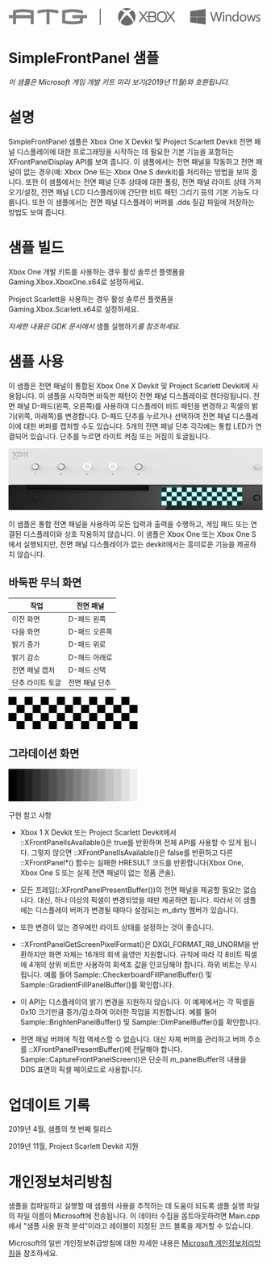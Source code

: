   ![](./media/image1.png)

#   SimpleFrontPanel 샘플

*이 샘플은 Microsoft 게임 개발 키트 미리 보기(2019년 11월)와
호환됩니다.*

# 

# 설명

SimpleFrontPanel 샘플은 Xbox One X Devkit 및 Project Scarlett Devkit
전면 패널 디스플레이에 대한 프로그래밍을 시작하는 데 필요한 기본 기능을
포함하는 XFrontPanelDisplay API를 보여 줍니다. 이 샘플에서는 전면 패널을
작동하고 전면 패널이 없는 경우(예: Xbox One 또는 Xbox One S devkit)를
처리하는 방법을 보여 줍니다. 또한 이 샘플에서는 전면 패널 단추 상태에
대한 폴링, 전면 패널 라이트 상태 가져오기/설정, 전면 패널 LCD
디스플레이에 간단한 비트 패턴 그리기 등의 기본 기능도 다룹니다. 또한 이
샘플에서는 전면 패널 디스플레이 버퍼를 .dds 질감 파일에 저장하는 방법도
보여 줍니다.

# 샘플 빌드

Xbox One 개발 키트를 사용하는 경우 활성 솔루션 플랫폼을
Gaming.Xbox.XboxOne.x64로 설정하세요.

Project Scarlett을 사용하는 경우 활성 솔루션 플랫폼을
Gaming.Xbox.Scarlett.x64로 설정하세요.

*자세한 내용은 GDK 문서에서* 샘플 실행하기*를 참조하세요.*

# 샘플 사용

이 샘플은 전면 패널이 통합된 Xbox One X Devkit 및 Project Scarlett
Devkit에 사용됩니다. 이 샘플을 시작하면 바둑판 패턴이 전면 패널
디스플레이로 렌더링됩니다. 전면 패널 D-패드(왼쪽, 오른쪽)를 사용하여
디스플레이 비트 패턴을 변경하고 픽셀의 밝기(위쪽, 아래쪽)를 변경합니다.
D-패드 단추를 누르거나 선택하여 전면 패널 디스플레이에 대한 버퍼를
캡처할 수도 있습니다. 5개의 전면 패널 단추 각각에는 통합 LED가 연결되어
있습니다. 단추를 누르면 라이트 켜짐 또는 꺼짐이 토글됩니다.

![](./media/image3.png)

이 샘플은 통합 전면 패널을 사용하여 모든 입력과 출력을 수행하고, 게임
패드 또는 연결된 디스플레이와 상호 작용하지 않습니다. 이 샘플은 Xbox One
또는 Xbox One S에서 실행되지만, 전면 패널 디스플레이가 없는 devkit에서는
흥미로운 기능을 제공하지 않습니다.

## 바둑판 무늬 화면

| 작업                                |  전면 패널                      |
|-------------------------------------|--------------------------------|
| 이전 화면                           |  D-패드 왼쪽                    |
| 다음 화면                           |  D-패드 오른쪽                  |
| 밝기 증가                           |  D-패드 위로                    |
| 밝기 감소                           |  D-패드 아래로                  |
| 전면 패널 캡처                      |  D-패드 선택                    |
| 단추 라이트 토글                    |  전면 패널 단추                 |

![](./media/image5.gif)

## 

## 

## 

## 

## 

## 그라데이션 화면

![](./media/image6.gif)

구현 참고 사항

-   Xbox 1 X Devkit 또는 Project Scarlett Devkit에서
    ::XFrontPanelIsAvailable()은 true를 반환하며 전체 API를 사용할 수
    있게 됩니다. 그렇지 않으면 ::XFrontPanelIsAvailable()은 false를
    반환하고 다른 ::XFrontPanel\*() 함수는 실패한 HRESULT 코드를
    반환합니다(Xbox One, Xbox One S 또는 실제 전면 패널이 없는 정품
    콘솔).

-   모든 프레임(::XFrontPanelPresentBuffer())의 전면 패널을 제공할
    필요는 없습니다. 대신, 하나 이상의 픽셀이 변경되었을 때만 제공하면
    됩니다. 따라서 이 샘플에는 디스플레이 버퍼가 변경될 때마다 설정되는
    m_dirty 멤버가 있습니다.

-   또한 변경이 있는 경우에만 라이트 상태를 설정하는 것이 좋습니다.

-   ::XFrontPanelGetScreenPixelFormat()은 DXGI_FORMAT_R8_UNORM을
    반환하지만 화면 자체는 16개의 회색 음영만 지원합니다. 규칙에 따라 각
    8비트 픽셀에 4개의 상위 비트만 사용하여 회색조 값을 인코딩해야
    합니다. 하위 비트는 무시됩니다. 예를 들어
    Sample::CheckerboardFillPanelBuffer() 및
    Sample::GradientFillPanelBuffer()를 확인합니다.

-   이 API는 디스플레이의 밝기 변경을 지원하지 않습니다. 이 예제에서는
    각 픽셀을 0x10 크기만큼 증가/감소하여 이러한 작업을 지원합니다. 예를
    들어 Sample::BrightenPanelBuffer() 및 Sample::DimPanelBuffer()를
    확인합니다.

-   전면 패널 버퍼에 직접 액세스할 수 없습니다. 대신 자체 버퍼를
    관리하고 버퍼 주소를 ::XFrontPanelPresentBuffer()에 전달해야 합니다.
    Sample::CaptureFrontPanelScreen()은 단순히 m_panelBuffer의 내용을
    DDS 표면의 픽셀 페이로드로 사용합니다.

# 업데이트 기록

2019년 4월, 샘플의 첫 번째 릴리스

2019년 11월, Project Scarlett Devkit 지원

# 개인정보처리방침

샘플을 컴파일하고 실행할 때 샘플의 사용을 추적하는 데 도움이 되도록 샘플
실행 파일의 파일 이름이 Microsoft에 전송됩니다. 이 데이터 수집을
옵트아웃하려면 Main.cpp에서 \"샘플 사용 원격 분석\"이라고 레이블이
지정된 코드 블록을 제거할 수 있습니다.

Microsoft의 일반 개인정보취급방침에 대한 자세한 내용은 [Microsoft
개인정보처리방침](https://privacy.microsoft.com/en-us/privacystatement/)을
참조하세요.

